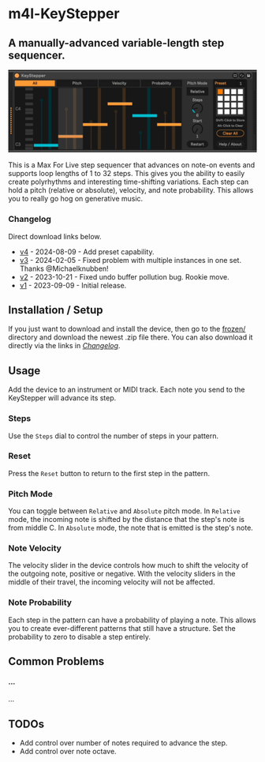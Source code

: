# m4l-KeyStepper
## A manually-advanced variable-length step sequencer.

![KeyStepper](images/KeyStepper.gif)

This is a Max For Live step sequencer that advances on note-on events and supports loop lengths of 1 to 32 steps. This gives you the ability to easily create polyrhythms and interesting time-shifting variations. Each step can hold a pitch (relative or absolute), velocity, and note probability. This allows you to really go hog on generative music.

### Changelog

Direct download links below.
* [v4](https://github.com/zsteinkamp/m4l-KeyStepper/raw/main/frozen/KeyStepper-v4.amxd) - 2024-08-09 - Add preset capability.
* [v3](https://github.com/zsteinkamp/m4l-KeyStepper/raw/main/frozen/KeyStepper-v3.amxd) - 2024-02-05 - Fixed problem with multiple instances in one set. Thanks @Michaelknubben!
* [v2](https://github.com/zsteinkamp/m4l-KeyStepper/raw/main/frozen/KeyStepper-v2.amxd) - 2023-10-21 - Fixed undo buffer pollution bug. Rookie move.
* [v1](https://github.com/zsteinkamp/m4l-KeyStepper/raw/main/frozen/KeyStepper-v1.amxd) - 2023-09-09 - Initial release.

## Installation / Setup

If you just want to download and install the device, then go to the [frozen/](https://github.com/zsteinkamp/m4l-KeyStepper/tree/main/frozen) directory and download the newest .zip file there. You can also download it directly via the links in [*Changelog*](#changelog).

## Usage

Add the device to an instrument or MIDI track. Each note you send to the KeyStepper will advance its step.

### Steps
Use the `Steps` dial to control the number of steps in your pattern.

### Reset
Press the `Reset` button to return to the first step in the pattern.

### Pitch Mode
You can toggle between `Relative` and `Absolute` pitch mode. In `Relative` mode, the incoming note is shifted by the distance that the step's note is from middle C. In `Absolute` mode, the note that is emitted is the step's note.

### Note Velocity
The velocity slider in the device controls how much to shift the velocity of the
outgoing note, positive or negative. With the velocity sliders in the middle of
their travel, the incoming velocity will not be affected.

### Note Probability
Each step in the pattern can have a probability of playing a note. This allows you to create ever-different patterns that still have a structure. Set the probability to zero to disable a step entirely.

## Common Problems

#### ...
...

## TODOs
* Add control over number of notes required to advance the step.
* Add control over note octave.

